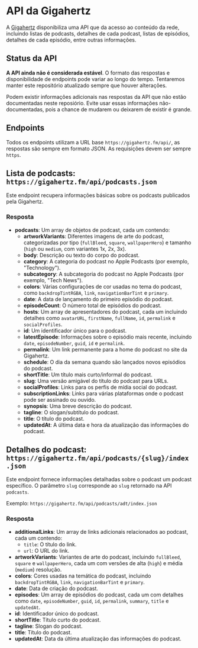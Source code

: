 # API da Gigahertz

A [Gigahertz](https://gigahertz.fm) disponibiliza uma API que da acesso ao conteúdo da rede, incluindo listas de podcasts, detalhes de cada podcast, listas de episódios, detalhes de cada episódio, entre outras informações.

## Status da API

**A API ainda não é considerada estável**. O formato das respostas e disponibilidade de endpoints pode variar ao longo do tempo. Tentaremos manter este repositório atualizado sempre que houver alterações.

Podem existir informações adicionais nas respostas da API que não estão documentadas neste reposiório. Evite usar essas informações não-documentadas, pois a chance de mudarem ou deixarem de existir é grande.

## Endpoints

Todos os endpoints utilizam a URL base `https://gigahertz.fm/api/`, as respostas são sempre em formato JSON. As requisições devem ser sempre `https`.

## Lista de podcasts: `https://gigahertz.fm/api/podcasts.json`

Este endpoint recupera informações básicas sobre os podcasts publicados pela Gigahertz.

### Resposta

- **podcasts**: Um array de objetos de podcast, cada um contendo:
    - **artworkVariants**: Diferentes imagens de arte do podcast, categorizadas por tipo (`fullBleed`, `square`, `wallpaperHero`) e tamanho (`high` ou `medium`, com variantes 1x, 2x, 3x).
    - **body**: Descrição ou texto do corpo do podcast.
    - **category**: A categoria do podcast no Apple Podcasts (por exemplo, "Technology").
    - **subcategory**: A subcategoria do podcast no Apple Podcasts (por exemplo, "Tech News").
    - **colors**: Várias configurações de cor usadas no tema do podcast, como `backdropTintRGBA`, `link`, `navigationBarTint` e `primary`.
    - **date**: A data de lançamento do primeiro episódio do podcast.
    - **episodeCount**: O número total de episódios do podcast.
    - **hosts**: Um array de apresentadores do podcast, cada um incluindo detalhes como `avatarURL`, `firstName`, `fullName`, `id`, `permalink` e `socialProfiles`.
    - **id**: Um identificador único para o podcast.
    - **latestEpisode**: Informações sobre o episódio mais recente, incluindo `date`, `episodeNumber`, `guid`, `id` e `permalink`.
    - **permalink**: Um link permanente para a home do podcast no site da Gigahertz.
    - **schedule**: O dia da semana quando são lançados novos episódios do podcast.
    - **shortTitle**: Um título mais curto/informal do podcast.
    - **slug**: Uma versão amigável do título do podcast para URLs.
    - **socialProfiles**: Links para os perfis de mídia social do podcast.
    - **subscriptionLinks**: Links para várias plataformas onde o podcast pode ser assinado ou ouvido.
    - **synopsis**: Uma breve descrição do podcast.
    - **tagline**: O slogan/subtítulo do podcast.
    - **title**: O título do podcast.
    - **updatedAt**: A última data e hora da atualização das informações do podcast.

## Detalhes do podcast: `https://gigahertz.fm/api/podcasts/{slug}/index.json`

Este endpoint fornece informações detalhadas sobre o podcast um podcast específico. O parâmetro `slug` corresponde ao `slug` retornado na API `podcasts`.

Exemplo: `https://gigahertz.fm/api/podcasts/adt/index.json`

### Resposta

- **additionalLinks**: Um array de links adicionais relacionados ao podcast, cada um contendo:
  - `title`: O título do link.
  - `url`: O URL do link.
- **artworkVariants**: Variantes de arte do podcast, incluindo `fullBleed`, `square` e `wallpaperHero`, cada um com versões de alta (`high`) e média (`medium`) resolução.
- **colors**: Cores usadas na temática do podcast, incluindo `backdropTintRGBA`, `link`, `navigationBarTint` e `primary`.
- **date**: Data de criação do podcast.
- **episodes**: Um array de episódios do podcast, cada um com detalhes como `date`, `episodeNumber`, `guid`, `id`, `permalink`, `summary`, `title` e `updatedAt`.
- **id**: Identificador único do podcast.
- **shortTitle**: Título curto do podcast.
- **tagline**: Slogan do podcast.
- **title**: Título do podcast.
- **updatedAt**: Data da última atualização das informações do podcast.
